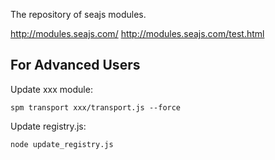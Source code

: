 
The repository of seajs modules.

http://modules.seajs.com/
http://modules.seajs.com/test.html


For Advanced Users
------------------

Update xxx module:

````
spm transport xxx/transport.js --force
````

Update registry.js:

````
node update_registry.js
````
